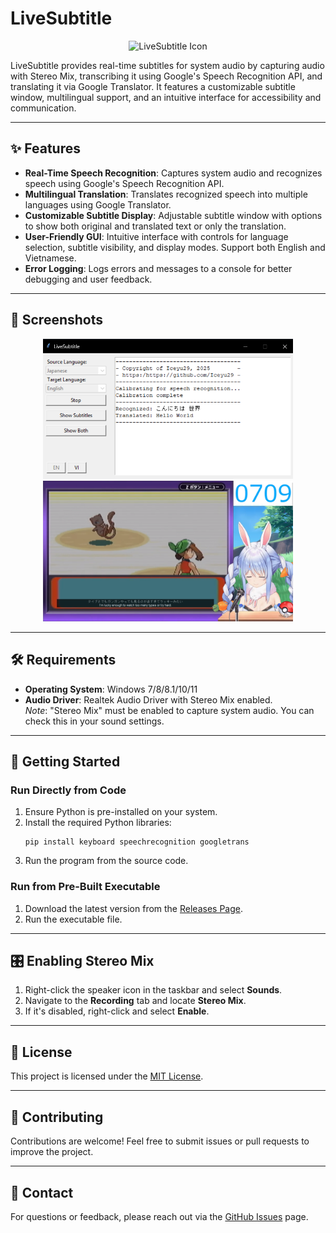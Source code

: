 # LiveSubtitle

<div align="center">
  <img src="https://github.com/Iceyu29/LiveSubtitle/blob/6bc592e731a1e9e247f1cd723e7e12d454d6602f/icon.ico" alt="LiveSubtitle Icon" width="128">
</div>

LiveSubtitle provides real-time subtitles for system audio by capturing audio with Stereo Mix, transcribing it using Google's Speech Recognition API, and translating it via Google Translator. It features a customizable subtitle window, multilingual support, and an intuitive interface for accessibility and communication.

---

## ✨ Features
- **Real-Time Speech Recognition**: Captures system audio and recognizes speech using Google's Speech Recognition API.
- **Multilingual Translation**: Translates recognized speech into multiple languages using Google Translator.
- **Customizable Subtitle Display**: Adjustable subtitle window with options to show both original and translated text or only the translation.
- **User-Friendly GUI**: Intuitive interface with controls for language selection, subtitle visibility, and display modes. Support both English and Vietnamese.
- **Error Logging**: Logs errors and messages to a console for better debugging and user feedback.

---

## 📸 Screenshots
<div align="center">
  <img src="Screenshots/Screenshot1.png" alt="Screenshot 1" width="400">
  <img src="Screenshots/Screenshot2.png" alt="Screenshot 2" width="400">
</div>

---

## 🛠️ Requirements
- **Operating System**: Windows 7/8/8.1/10/11
- **Audio Driver**: Realtek Audio Driver with Stereo Mix enabled.  
  *Note*: "Stereo Mix" must be enabled to capture system audio. You can check this in your sound settings.

---

## 🚀 Getting Started

### Run Directly from Code
1. Ensure Python is pre-installed on your system.
2. Install the required Python libraries:
   ```shell
   pip install keyboard speechrecognition googletrans
   ```
3. Run the program from the source code.

### Run from Pre-Built Executable
1. Download the latest version from the [Releases Page](https://github.com/Iceyu29/LiveSubtitles/releases/latest).
2. Run the executable file.

---

## 🎛️ Enabling Stereo Mix
1. Right-click the speaker icon in the taskbar and select **Sounds**.
2. Navigate to the **Recording** tab and locate **Stereo Mix**.
3. If it's disabled, right-click and select **Enable**.

---

## 📜 License
This project is licensed under the [MIT License](LICENSE).

---

## 🤝 Contributing
Contributions are welcome! Feel free to submit issues or pull requests to improve the project.

---

## 📧 Contact
For questions or feedback, please reach out via the [GitHub Issues](https://github.com/Iceyu29/LiveSubtitle/issues) page.

